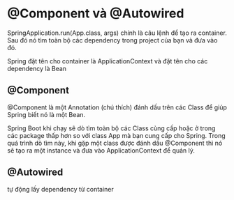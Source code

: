 # @Component và @Autowired 

SpringApplication.run(App.class, args) chính là câu lệnh để tạo ra container. Sau đó nó tìm toàn bộ các dependency trong project của bạn và đưa vào đó.

Spring đặt tên cho container là ApplicationContext và đặt tên cho các dependency là Bean

## @Component
@Component là một Annotation (chú thích) đánh dấu trên các Class để giúp Spring biết nó là một Bean.

Spring Boot khi chạy sẽ dò tìm toàn bộ các Class cùng cấp hoặc ở trong các package thấp hơn so với class App mà bạn cung cấp cho Spring.  Trong quá trình dò tìm này, khi gặp một class được đánh dấu @Component thì nó sẽ tạo ra một instance và đưa vào ApplicationContext để quản lý.

## @Autowired

tự động lấy dependency từ container



